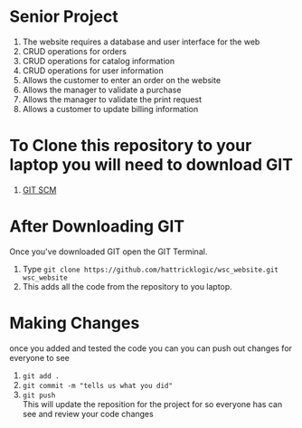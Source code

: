 # Senior Project 

1.	The website requires a database and user interface for the web
2.	CRUD operations for orders
3.	CRUD operations for catalog information 
4.	CRUD operations for user information 
5.	Allows the customer to enter an order on the website 
6.	Allows the manager to validate a purchase 
7.	Allows the manager to validate the print request 
8.	Allows a customer to update billing information  

# To Clone this repository to your laptop you will need to download GIT 
1. [GIT SCM](https://git-scm.com/) 

# After Downloading GIT 
Once you've downloaded GIT open the GIT Terminal. <br>
1. Type `git clone https://github.com/hattricklogic/wsc_website.git wsc_website`<br> 
2. This adds all the code from the repository to you laptop. 

# Making Changes 
once you added and tested the code you can you can push out changes for everyone to see <br> 
1. `git add . `
2. `git commit -m "tells us what you did"`
3. `git push` <br>
This will update the reposition for the project for so everyone has can see and review your code changes
